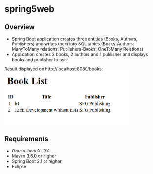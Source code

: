 # spring5web
## Overview

* Spring Boot application creates three entities (Books, Authors, Publishers) and writes them into SQL tables (Books-Authors: ManyToMany relations, Publishers-Books: OneToMany Relations)
* Application creates 2 books, 2 authors and 1 publisher and displays books and publisher to user

Result displayed on http://localhost:8080/books:
![alt text](https://github.com/OlgaYatsenko/spring5web/blob/master/src/main/resources/result.png)



## Requirements

* Oracle Java 8 JDK
* Maven 3.6.0 or higher
* Spring Boot 2.1 or higher
* Eclipse
